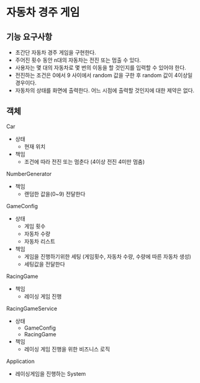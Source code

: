 # 자동차 경주 게임
## 기능 요구사항
- 초간단 자동차 경주 게임을 구현한다.
- 주어진 횟수 동안 n대의 자동차는 전진 또는 멈출 수 있다.
- 사용자는 몇 대의 자동차로 몇 번의 이동을 할 것인지를 입력할 수 있어야 한다.
- 전진하는 조건은 0에서 9 사이에서 random 값을 구한 후 random 값이 4이상일 경우이다.
- 자동차의 상태를 화면에 출력한다. 어느 시점에 출력할 것인지에 대한 제약은 없다.

## 객체 
Car
- 상태
  - 현재 위치
- 책임
  - 조건에 따라 전진 또는 멈춘다 (4이상 전진 4미만 멈춤)

NumberGenerator
- 책임
  - 랜덤한 값을(0~9) 전달한다

GameConfig
- 상태
  - 게임 횟수
  - 자동차 수량
  - 자동차 리스트
- 책임
  - 게임을 진행하기위한 세팅 (게임횟수, 자동차 수량, 수량에 따른 자동차 생성)
  - 세팅값을 전달한다

RacingGame
- 책임
  - 레이싱 게임 진행

RacingGameService
- 상태
  - GameConfig
  - RacingGame
- 책임
  - 레이싱 게임 진행을 위한 비즈니스 로직

Application
- 레이싱게임을 진행하는 System


